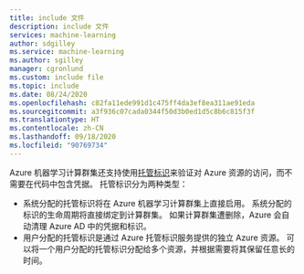 ```yaml
---
title: include 文件
description: include 文件
services: machine-learning
author: sdgilley
ms.service: machine-learning
ms.author: sgilley
manager: cgronlund
ms.custom: include file
ms.topic: include
ms.date: 08/24/2020
ms.openlocfilehash: c82fa11ede991d1c475ff4da3ef8ea311ae91eda
ms.sourcegitcommit: a3f936c07cada0344f50d3b0ed1d5c8b6c815f3f
ms.translationtype: HT
ms.contentlocale: zh-CN
ms.lasthandoff: 09/18/2020
ms.locfileid: "90769734"
---
```

 Azure 机器学习计算群集还支持使用[托管标识](https://docs.microsoft.com/azure/active-directory/managed-identities-azure-resources/overview)来验证对 Azure 资源的访问，而不需要在代码中包含凭据。 托管标识分为两种类型：

* 系统分配的托管标识将在 Azure 机器学习计算群集上直接启用。 系统分配的标识的生命周期将直接绑定到计算群集。 如果计算群集遭删除，Azure 会自动清理 Azure AD 中的凭据和标识。
* 用户分配的托管标识是通过 Azure 托管标识服务提供的独立 Azure 资源。 可以将一个用户分配的托管标识分配给多个资源，并根据需要将其保留任意长的时间。